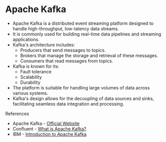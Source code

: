 # Apache Kafka
- Apache Kafka is a distributed event streaming platform designed to handle high-throughput, low-latency data streams.
- It is commonly used for building real-time data pipelines and streaming applications.
- Kafka's architecture includes:
  - Producers that send messages to topics.
  - Brokers that manage the storage and retrieval of these messages.
  - Consumers that read messages from topics.
- Kafka is known for its:
  - Fault tolerance
  - Scalability
  - Durability
- The platform is suitable for handling large volumes of data across various systems.
- Kafka's design allows for the decoupling of data sources and sinks, facilitating seamless data integration and processing.

References
- Apache Kafka - [Official Website](https://kafka.apache.org/)
- Confluent - [What is Apache Kafka?](https://www.confluent.io/what-is-apache-kafka/)
- IBM - [Introduction to Apache Kafka](https://www.ibm.com/docs/en/error?originalUrl=curam-social-program-management/7.0.11?topic=kafka-apache-introduction)
